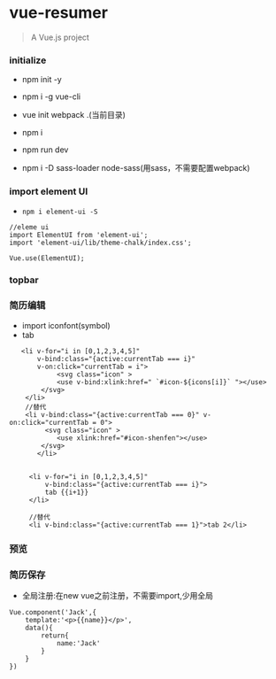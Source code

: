 # vue-resumer

> A Vue.js project
### initialize
* npm init -y
* npm i -g vue-cli
* vue init webpack .(当前目录)
* npm i
* npm run dev

* npm i -D sass-loader node-sass(用sass，不需要配置webpack)


### import element UI
* `npm i element-ui -S`
```
//eleme ui
import ElementUI from 'element-ui';
import 'element-ui/lib/theme-chalk/index.css';

Vue.use(ElementUI);

```

### topbar

### 简历编辑
 * import iconfont(symbol)
 * tab
```
   <li v-for="i in [0,1,2,3,4,5]"
       v-bind:class="{active:currentTab === i}"
       v-on:click="currentTab = i">
            <svg class="icon" >
            <use v-bind:xlink:href=" `#icon-${icons[i]}` "></use>
        </svg>
    </li>
    //替代
    <li v-bind:class="{active:currentTab === 0}" v-on:click="currentTab = 0">
         <svg class="icon" >
            <use xlink:href="#icon-shenfen"></use>
        </svg>
       </li>
     
```
```
     <li v-for="i in [0,1,2,3,4,5]" 
         v-bind:class="{active:currentTab === i}">
         tab {{i+1}}
     </li>

     //替代
     <li v-bind:class="{active:currentTab === 1}">tab 2</li>
```

### 预览 

### 简历保存

* 全局注册:在new vue之前注册，不需要import,少用全局
```
Vue.component('Jack',{
    template:'<p>{{name}}</p>',
    data(){
        return{
            name:'Jack'
        }
    }
})

```

